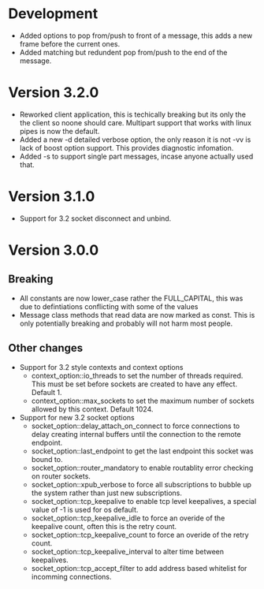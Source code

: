 Development
===========

* Added options to pop from/push to front of a message, this adds a new frame
  before the current ones.
* Added matching but redundent pop from/push to the end of the message.

Version 3.2.0
=============

* Reworked client application, this is techically breaking but its only the
  the client so noone should care. Multipart support that works with linux
  pipes is now the default.
* Added a new -d detailed verbose option, the only reason it is not -vv is
  lack of boost option support. This provides diagnostic infomation.
* Added -s to support single part messages, incase anyone actually used that.

Version 3.1.0
=============

* Support for 3.2 socket disconnect and unbind.

Version 3.0.0
=============

Breaking
--------

* All constants are now lower_case rather the FULL_CAPITAL, this was due to
  defintiations conflicting with some of the values
* Message class methods that read data are now marked as const. This is only
  potentially breaking and probably will not harm most people.


Other changes
-------------

* Support for 3.2 style contexts and context options
  * context_option::io_threads to set the number of threads required. This
    must be set before sockets are created to have any effect. Default 1.
  * context_option::max_sockets to set the maximum number of sockets allowed
    by this context. Default 1024.
* Support for new 3.2 socket options
  * socket_option::delay_attach_on_connect to force connections to delay
    creating internal buffers until the connection to the remote endpoint.
  * socket_option::last_endpoint to get the last endpoint this socket was
    bound to.
  * socket_option::router_mandatory to enable routablity error checking on
    router sockets.
  * socket_option::xpub_verbose to force all subscriptions to bubble up the
    system rather than just new subscriptions.
  * socket_option::tcp_keepalive to enable tcp level keepalives, a special
    value of -1 is used for os default.
  * socket_option::tcp_keepalive_idle to force an overide of the keepalive
    count, often this is the retry count.
  * socket_option::tcp_keepalive_count to force an overide of the retry count.
  * socket_option::tcp_keepalive_interval to alter time between keepalives.
  * socket_option::tcp_accept_filter to add address based whitelist for
    incomming connections.

